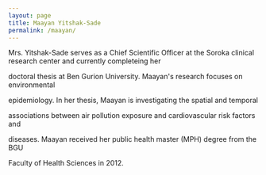 ```yaml
---
layout: page
title: Maayan Yitshak-Sade
permalink: /maayan/
---
```



Mrs. Yitshak-Sade serves as a Chief Scientific Officer at the Soroka clinical research center and currently completeing her

doctoral thesis at Ben Gurion University. Maayan&#39;s research focuses on environmental

epidemiology. In her thesis, Maayan is investigating the spatial and temporal

associations between air pollution exposure and cardiovascular risk factors and

diseases. Maayan received her public health master (MPH) degree from the BGU

Faculty of Health Sciences in 2012.
